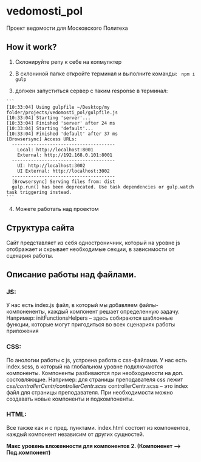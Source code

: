 # vedomosti_pol
Проект ведомости для Московского Политеха


## How it work?
  1. Склонируйте репу к себе на копмупктер
  2. В склониной папке откройте терминал и выполните команды:
    ``` 
      npm i
      gulp
    ```
    
  3. должен запуститься сервер с таким response в терминал:

    ```
    [10:33:04] Using gulpfile ~/Desktop/my folder/projects/vedomosti_pol/gulpfile.js
    [10:33:04] Starting 'server'...
    [10:33:04] Finished 'server' after 24 ms
    [10:33:04] Starting 'default'...
    [10:33:04] Finished 'default' after 37 ms
    [Browsersync] Access URLs:
      --------------------------------------
        Local: http://localhost:8001
        External: http://192.168.0.101:8001
      --------------------------------------
        UI: http://localhost:3002
        UI External: http://localhost:3002
      --------------------------------------
      [Browsersync] Serving files from: dist
      gulp.run() has been deprecated. Use task dependencies or gulp.watch task triggering instead.
    ```
  4. Можете работать над проектом


## Структура сайта
Сайт представляет из себя одностроничник, который на уровне js отображает и скрывает необходимые секции, в зависимости от сценария работы.


## Описание работы над файлами.
### JS:
У нас есть index.js файл, в который мы добавляем файлы-компонененты, каждый компонент решает определенную задачу. 
Например: initFunctionsHelpers – здесь собираются шаблонные функции, которые могут пригодиться во всех сценариях работы приложения

### CSS:
По анологии работы с js, устроена работа с css-файлами. 
У нас есть index.scss, в который на глобальном уровне подключаются компоненты. Компоненты разбиваются при необходимости на доп. состовляющие. Например: для страницы преподавателя css лежит *css/controllerCentr/controllerCentr.scss*  controllerCentr.scss – это index файл для страницы преподавателя.
При необходимости можно создавать новые компоненты и подкомпоненты.

### HTML:
Все также как и с пред. пунктами.
index.html состоит из компонентов, каждый компонент независим от других сущностей.


**Макс уровень вложенности для компонентов 2. (Компоненет –> Под.компонент)**
